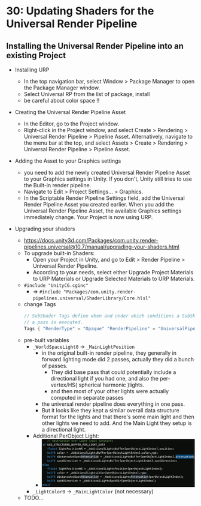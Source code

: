 
# 30: Updating Shaders for the Universal Render Pipeline

## Installing the Universal Render Pipeline into an existing Project

- Installing URP
    - In the top navigation bar, select Window > Package Manager to open the Package Manager window.
    - Select Universal RP from the list of package, install
    - be careful about color space !!

- Creating the Universal Render Pipeline Asset
    - In the Editor, go to the Project window.
    - Right-click in the Project window, and select Create > Rendering > Universal Render Pipeline > Pipeline Asset. Alternatively, navigate to the menu bar at the top, and select Assets > Create > Rendering > Universal Render Pipeline > Pipeline Asset.

- Adding the Asset to your Graphics settings
    - you need to add the newly created Universal Render Pipeline Asset to your Graphics settings in Unity. If you don't, Unity still tries to use the Built-in render pipeline.
    - Navigate to Edit > Project Settings... > Graphics.
    - In the Scriptable Render Pipeline Settings field, add the Universal Render Pipeline Asset you created earlier. When you add the Universal Render Pipeline Asset, the available Graphics settings immediately change. Your Project is now using URP.

- Upgrading your shaders
    - https://docs.unity3d.com/Packages/com.unity.render-pipelines.universal@10.7/manual/upgrading-your-shaders.html
    - To upgrade built-in Shaders:
        - Open your Project in Unity, and go to Edit > Render Pipeline > Universal Render Pipeline.
        - According to your needs, select either Upgrade Project Materials to URP Materials or Upgrade Selected Materials to URP Materials.
    - `#include "UnityCG.cginc"`
        - => `#include "Packages/com.unity.render-pipelines.universal/ShaderLibrary/Core.hlsl"`
    - change Tags
        ```c
        // SubShader Tags define when and under which conditions a SubShader block or
        // a pass is executed.
        Tags { "RenderType" = "Opaque" "RenderPipeline" = "UniversalPipeline" }
        ```
    - pre-built variables
        - `_WorldSpaceLight0` -> `_MainLightPosition`
            - in the original built-in render pipeline, they generally in forward lighting mode did 2 passes, actually they did a bunch of passes. 
                - They did base pass that could potentially include a directional light if you had one, and also the per-vertex/HS( spherical harmonic  )lights.
                - and then most of your other lights were actually computed in separate passes
            - the universal render pipeline does everything in one pass. 
            - But it looks like they kept a similar overall data structure format for the lights and that there's some main light and then other lights we need to add. And the Main Light they setup is a directional light.
        - Additional PerObject Light:
            - ![](../imgs/gpu_urp_additional_light.png)
        - `_LightColor0` -> `_MainLightColor` (not necessary)
    - TODO...

